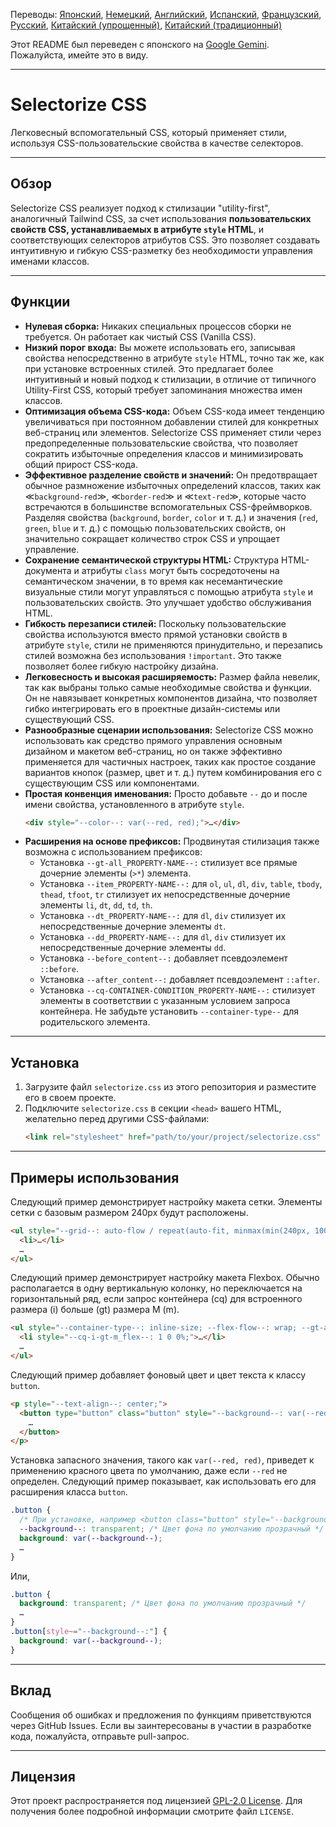 Переводы: [Японский](README.md), [Немецкий](README.de.md), [Английский](README.en.md), [Испанский](README.es.md), [Французский](README.fr.md), [Русский](README.ru.md), [Китайский (упрощенный)](README.zh-CN.md), [Китайский (традиционный)](README.zh-TW.md)

Этот README был переведен с японского на [Google Gemini](https://gemini.google.com). Пожалуйста, имейте это в виду.

-----

# Selectorize CSS

Легковесный вспомогательный CSS, который применяет стили, используя CSS-пользовательские свойства в качестве селекторов.

-----

## Обзор

Selectorize CSS реализует подход к стилизации "utility-first", аналогичный Tailwind CSS, за счет использования **пользовательских свойств CSS, устанавливаемых в атрибуте `style` HTML**, и соответствующих селекторов атрибутов CSS. Это позволяет создавать интуитивную и гибкую CSS-разметку без необходимости управления именами классов.

-----

## Функции

  * **Нулевая сборка:**
    Никаких специальных процессов сборки не требуется. Он работает как чистый CSS (Vanilla CSS).
  * **Низкий порог входа:**
    Вы можете использовать его, записывая свойства непосредственно в атрибуте `style` HTML, точно так же, как при установке встроенных стилей. Это предлагает более интуитивный и новый подход к стилизации, в отличие от типичного Utility-First CSS, который требует запоминания множества имен классов.
  * **Оптимизация объема CSS-кода:**
    Объем CSS-кода имеет тенденцию увеличиваться при постоянном добавлении стилей для конкретных веб-страниц или элементов. Selectorize CSS применяет стили через предопределенные пользовательские свойства, что позволяет сократить избыточные определения классов и минимизировать общий прирост CSS-кода.
  * **Эффективное разделение свойств и значений:**
    Он предотвращает обычное размножение избыточных определений классов, таких как ≪`background-red`≫, ≪`border-red`≫ и ≪`text-red`≫, которые часто встречаются в большинстве вспомогательных CSS-фреймворков. Разделяя свойства (`background`, `border`, `color` и т. д.) и значения (`red`, `green`, `blue` и т. д.) с помощью пользовательских свойств, он значительно сокращает количество строк CSS и упрощает управление.
  * **Сохранение семантической структуры HTML:**
    Структура HTML-документа и атрибуты `class` могут быть сосредоточены на семантическом значении, в то время как несемантические визуальные стили могут управляться с помощью атрибута `style` и пользовательских свойств. Это улучшает удобство обслуживания HTML.
  * **Гибкость перезаписи стилей:**
    Поскольку пользовательские свойства используются вместо прямой установки свойств в атрибуте `style`, стили не применяются принудительно, и перезапись стилей возможна без использования `!important`. Это также позволяет более гибкую настройку дизайна.
  * **Легковесность и высокая расширяемость:**
    Размер файла невелик, так как выбраны только самые необходимые свойства и функции. Он не навязывает конкретных компонентов дизайна, что позволяет гибко интегрировать его в проектные дизайн-системы или существующий CSS.
  * **Разнообразные сценарии использования:**
    Selectorize CSS можно использовать как средство прямого управления основным дизайном и макетом веб-страниц, но он также эффективно применяется для частичных настроек, таких как простое создание вариантов кнопок (размер, цвет и т. д.) путем комбинирования его с существующим CSS или компонентами.
  * **Простая конвенция именования:**
    Просто добавьте `--` до и после имени свойства, установленного в атрибуте `style`.
    ```html
    <div style="--color--: var(--red, red);">…</div>
    ```
  * **Расширения на основе префиксов:**
    Продвинутая стилизация также возможна с использованием префиксов:
      * Установка `--gt-all_PROPERTY-NAME--:` стилизует все прямые дочерние элементы (`>*`) элемента.
      * Установка `--item_PROPERTY-NAME--:` для `ol`, `ul`, `dl`, `div`, `table`, `tbody`, `thead`, `tfoot`, `tr` стилизует их непосредственные дочерние элементы `li`, `dt`, `dd`, `td`, `th`.
      * Установка `--dt_PROPERTY-NAME--:` для `dl`, `div` стилизует их непосредственные дочерние элементы `dt`.
      * Установка `--dd_PROPERTY-NAME--:` для `dl`, `div` стилизует их непосредственные дочерние элементы `dd`.
      * Установка `--before_content--:` добавляет псевдоэлемент `::before`.
      * Установка `--after_content--:` добавляет псевдоэлемент `::after`.
      * Установка `--cq-CONTAINER-CONDITION_PROPERTY-NAME--:` стилизует элементы в соответствии с указанным условием запроса контейнера. Не забудьте установить `--container-type--` для родительского элемента.

-----

## Установка

1.  Загрузите файл `selectorize.css` из этого репозитория и разместите его в своем проекте.
2.  Подключите `selectorize.css` в секции `<head>` вашего HTML, желательно перед другими CSS-файлами:
    ```html
    <link rel="stylesheet" href="path/to/your/project/selectorize.css" />
    ```

-----

## Примеры использования

Следующий пример демонстрирует настройку макета сетки. Элементы сетки с базовым размером 240px будут расположены.

```html
<ul style="--grid--: auto-flow / repeat(auto-fit, minmax(min(240px, 100%), 1fr)); --gap--: var(--space_medium, 1rem); --background--: var(--palest-gray, #e0e0e0); --item_padding--: var(--space_large, 2rem);">
  <li>…</li>
  …
</ul>
```

Следующий пример демонстрирует настройку макета Flexbox. Обычно располагается в одну вертикальную колонку, но переключается на горизонтальный ряд, если запрос контейнера (cq) для встроенного размера (i) больше (gt) размера M (m).

```html
<ul style="--container-type--: inline-size; --flex-flow--: wrap; --gt-all_flex--: 100%; --gap--: var(--space_medium, 1rem); --background--: var(--palest-gray, #e0e0e0); --item_padding--: var(--space_large, 2rem);">
  <li style="--cq-i-gt-m_flex--: 1 0 0%;">…</li>
  …
</ul>
```

Следующий пример добавляет фоновый цвет и цвет текста к классу `button`.

```html
<p style="--text-align--: center;">
  <button type="button" class="button" style="--background--: var(--red, red); --color--: var(--white, white);">
    …
  </button>
</p>
```

Установка запасного значения, такого как `var(--red, red)`, приведет к применению красного цвета по умолчанию, даже если `--red` не определен.
Следующий пример показывает, как использовать его для расширения класса `button`.

```css
.button {
  /* При установке, например <button class="button" style="--background--: var(--red, red);">…</button>, следующий --background-- будет переопределен. */
  --background--: transparent; /* Цвет фона по умолчанию прозрачный */
  background: var(--background--);
  …
}
```

Или,

```css
.button {
  background: transparent; /* Цвет фона по умолчанию прозрачный */
  …
}
.button[style~="--background--:"] {
  background: var(--background--);
}
```

-----

## Вклад

Сообщения об ошибках и предложения по функциям приветствуются через GitHub Issues.
Если вы заинтересованы в участии в разработке кода, пожалуйста, отправьте pull-запрос.

-----

## Лицензия

Этот проект распространяется под лицензией [GPL-2.0 License](https://www.gnu.org/licenses/gpl-2.0.html).
Для получения более подробной информации смотрите файл `LICENSE`.

